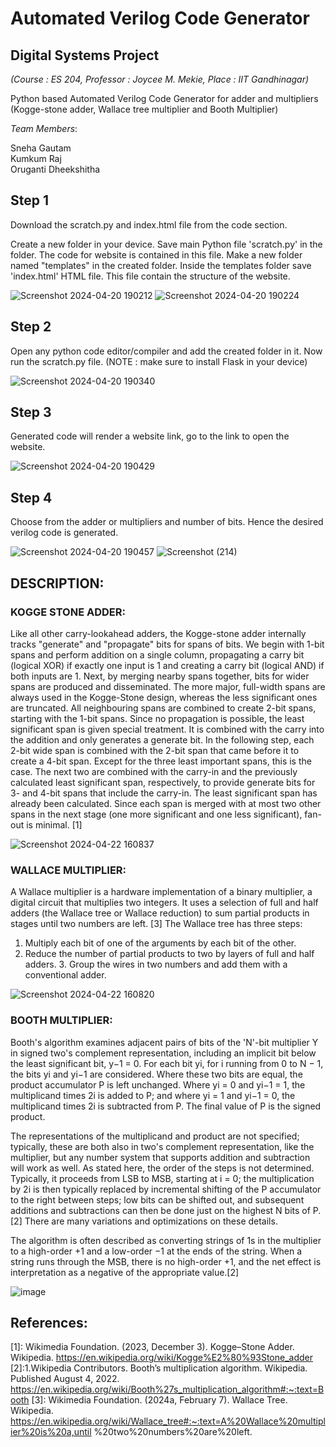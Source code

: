 # Automated Verilog Code Generator
## Digital Systems Project                          
*(Course : ES 204, Professor : Joycee M. Mekie, Place : IIT Gandhinagar)*

Python based Automated Verilog Code Generator for adder and multipliers (Kogge-stone adder, Wallace tree multiplier and Booth Multiplier)

*Team Members*:

Sneha Gautam                                      
Kumkum Raj                                                     
Oruganti Dheekshitha                                                                           

## Step 1
Download the scratch.py and index.html file from the code section. 

Create a new folder in your device. Save main Python file 'scratch.py' in the folder. The code for website is contained in this file. Make a new folder named "templates" in the created folder. Inside the templates folder save 'index.html' HTML file. This file contain the structure of the website. 

![Screenshot 2024-04-20 190212](https://github.com/SG00428/Digital-Systems-Project/assets/130676806/f612f140-5f58-4a04-af90-60371510a147)
![Screenshot 2024-04-20 190224](https://github.com/SG00428/Digital-Systems-Project/assets/130676806/65434d04-25d4-4109-af9c-55d600a65d00)

## Step 2
Open any python code editor/compiler and add the created folder in it. Now run the scratch.py file. (NOTE : make sure to install Flask in your device)

![Screenshot 2024-04-20 190340](https://github.com/SG00428/Digital-Systems-Project/assets/130676806/6141a111-6f61-4fe5-9cb6-cc83892bf8cd)

## Step 3
Generated code will render a website link, go to the link to open the website.

![Screenshot 2024-04-20 190429](https://github.com/SG00428/Digital-Systems-Project/assets/130676806/7596059f-f39f-41b3-bf71-02a7b2a9d8ec)

## Step 4
Choose from the adder or multipliers and number of bits. Hence the desired verilog code is generated.

![Screenshot 2024-04-20 190457](https://github.com/SG00428/Digital-Systems-Project/assets/130676806/9499aac3-e8c3-40b9-99e8-744e99e5818a)
![Screenshot (214)](https://github.com/SG00428/Digital-Systems-Project/assets/130676806/8fe4ed0d-8650-4a2f-b425-ad45358f1cb1)

## DESCRIPTION:

### KOGGE STONE ADDER:

Like all other carry-lookahead adders, the Kogge-stone adder internally tracks "generate" and
"propagate" bits for spans of bits. We begin with 1-bit spans and perform addition on a single
column, propagating a carry bit (logical XOR) if exactly one input is 1 and creating a carry bit
(logical AND) if both inputs are 1. Next, by merging nearby spans together, bits for wider spans
are produced and disseminated.
The more major, full-width spans are always used in the Kogge-Stone design, whereas the less
significant ones are truncated. All neighbouring spans are combined to create 2-bit spans,
starting with the 1-bit spans. Since no propagation is possible, the least significant span is given
special treatment. It is combined with the carry into the addition and only generates a generate
bit. In the following step, each 2-bit wide span is combined with the 2-bit span that came before
it to create a 4-bit span. Except for the three least important spans, this is the case. The next
two are combined with the carry-in and the previously calculated least significant span,
respectively, to provide generate bits for 3- and 4-bit spans that include the carry-in. The least
significant span has already been calculated.
Since each span is merged with at most two other spans in the next stage (one more significant
and one less significant), fan-out is minimal. [1]

![Screenshot 2024-04-22 160837](https://github.com/SG00428/Digital-Systems-Project-2024/assets/130676806/93287ab2-dcd0-45fb-a233-869e20ac8f51)


### WALLACE MULTIPLIER:

A Wallace multiplier is a hardware implementation of a binary multiplier, a digital circuit that multiplies two integers. It uses a selection of full and half adders (the Wallace tree or Wallace reduction) to sum partial products in stages until two numbers are left. [3] 
The Wallace tree has three steps: 
1. Multiply each bit of one of the arguments by each bit of the other. 
2. Reduce the number of partial products to two by layers of full and half adders. 3. Group the wires in two numbers and add them with a conventional adder. 

![Screenshot 2024-04-22 160820](https://github.com/SG00428/Digital-Systems-Project-2024/assets/130676806/b7c50686-6a2f-4a50-a28f-03a8c9a171e8)


### BOOTH MULTIPLIER:



Booth's algorithm examines adjacent pairs of bits of the 'N'-bit multiplier Y in signed two's complement representation, including an implicit bit below the least significant bit, y−1 = 0. For each bit yi, for i running from 0 to N − 1, the bits yi and yi−1 are considered. Where these two bits are equal, the product accumulator P is left unchanged. Where yi = 0 and yi−1 = 1, the multiplicand times 2i is added to P; and where yi = 1 and yi−1 = 0, the multiplicand times 2i is subtracted from P. The final value of P is the signed product.

The representations of the multiplicand and product are not specified; typically, these are both also in two's complement representation, like the multiplier, but any number system that supports addition and subtraction will work as well. As stated here, the order of the steps is not determined. Typically, it proceeds from LSB to MSB, starting at i = 0; the multiplication by 2i is then typically replaced by incremental shifting of the P accumulator to the right between steps; low bits can be shifted out, and subsequent additions and subtractions can then be done just on the highest N bits of P.[2] There are many variations and optimizations on these details.

The algorithm is often described as converting strings of 1s in the multiplier to a high-order +1 and a low-order −1 at the ends of the string. When a string runs through the MSB, there is no high-order +1, and the net effect is interpretation as a negative of the appropriate value.[2]


![image](https://github.com/SG00428/Digital-Systems-Project-2024/assets/130676806/8e75146b-cd53-4b85-9673-1de5a94bcf97)



## References: 
[1]: Wikimedia Foundation. (2023, December 3). Kogge–Stone Adder. Wikipedia. https://en.wikipedia.org/wiki/Kogge%E2%80%93Stone_adder 
[2]:1.Wikipedia Contributors. Booth’s multiplication algorithm. Wikipedia. Published August 4, 2022. https://en.wikipedia.org/wiki/Booth%27s_multiplication_algorithm#:~:text=Booth
‌[3]: Wikimedia Foundation. (2024a, February 7). Wallace Tree. Wikipedia. https://en.wikipedia.org/wiki/Wallace_tree#:~:text=A%20Wallace%20multiplier%20is%20a,until %20two%20numbers%20are%20left.

